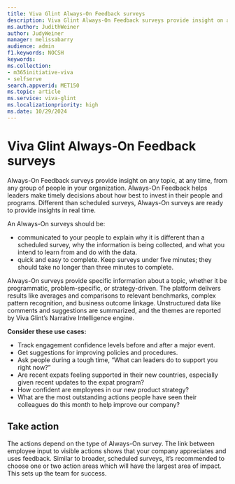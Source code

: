 ```yaml
---
title: Viva Glint Always-On Feedback surveys
description: Viva Glint Always-On Feedback surveys provide insight on any topic, at any time, from any group of people in your organization.
ms.author: JudithWeiner
author: JudyWeiner
manager: melissabarry
audience: admin
f1.keywords: NOCSH
keywords: 
ms.collection:  
- m365initiative-viva
- selfserve 
search.appverid: MET150 
ms.topic: article
ms.service: viva-glint
ms.localizationpriority: high
ms.date: 10/29/2024
---
```


# Viva Glint Always-On Feedback surveys

Always-On Feedback surveys provide insight on any topic, at any time, from any group of people in your organization. Always-On Feedback helps leaders make timely decisions about how best to invest in their people and programs. Different than scheduled surveys, Always-On surveys are ready to provide insights in real time.

An Always-On surveys should be:
- communicated to your people to explain why it is different than a scheduled survey, why the information is being collected, and what you intend to learn from and do with the data.
- quick and easy to complete. Keep surveys under five minutes; they should take no longer than three minutes to complete.

Always-On surveys provide specific information about a topic, whether it be programmatic, problem-specific, or strategy-driven. The platform delivers results like averages and comparisons to relevant benchmarks, complex pattern recognition, and business outcome linkage. Unstructured data like comments and suggestions are summarized, and the themes are reported by Viva Glint’s Narrative Intelligence engine.

**Consider these use cases:**

- Track engagement confidence levels before and after a major event.
- Get suggestions for improving policies and procedures.
- Ask people during a tough time, “What can leaders do to support you right now?” 
- Are recent expats feeling supported in their new countries, especially given recent updates to the expat program?
- How confident are employees in our new product strategy?
- What are the most outstanding actions people have seen their colleagues do this month to help improve our company?

## Take action

The actions depend on the type of Always-On survey. The link between employee input to visible actions shows that your company appreciates and uses feedback. Similar to broader, scheduled surveys, it’s recommended to choose one or two action areas which will have the largest area of impact. This sets up the team for success.



